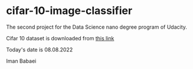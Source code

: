 # cifar-10-image-classifier

The second project for the Data Science nano degree program of Udacity. 

Cifar 10 dataset is downloaded from [this link](https://www.cs.toronto.edu/~kriz/cifar-10-python.tar.gz)

Today's date is 08.08.2022

Iman Babaei